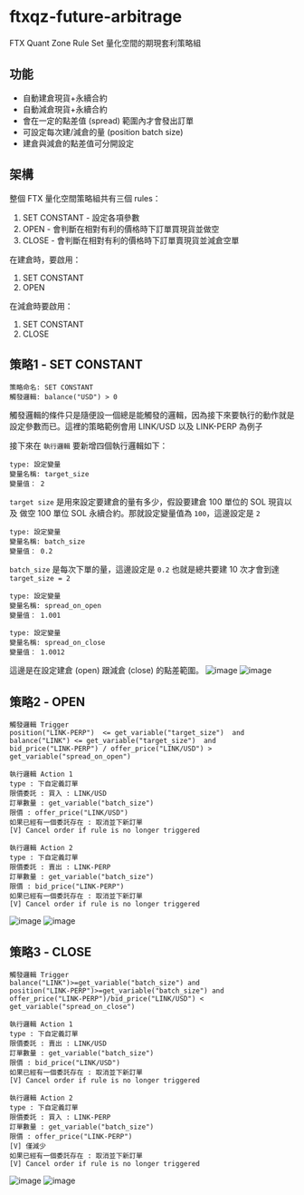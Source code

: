 # ftxqz-future-arbitrage
FTX  Quant Zone Rule Set 量化空間的期現套利策略組

## 功能 ##
- 自動建倉現貨+永續合約
- 自動減倉現貨+永續合約
- 會在一定的點差值 (spread) 範圍內才會發出訂單
- 可設定每次建/減倉的量 (position batch size) 
- 建倉與減倉的點差值可分開設定

## 架構 ##
整個 FTX 量化空間策略組共有三個 rules：
1. SET CONSTANT - 設定各項參數
2. OPEN - 會判斷在相對有利的價格時下訂單買現貨並做空
3. CLOSE - 會判斷在相對有利的價格時下訂單賣現貨並減倉空單

在建倉時，要啟用：
1. SET CONSTANT
2. OPEN

在減倉時要啟用：
1. SET CONSTANT
3. CLOSE

## 策略1 - SET CONSTANT ##
```
策略命名: SET CONSTANT
觸發邏輯: balance("USD") > 0
```
觸發邏輯的條件只是隨便設一個總是能觸發的邏輯，因為接下來要執行的動作就是設定參數而已。這裡的策略範例會用 LINK/USD 以及 LINK-PERP 為例子

接下來在 `執行邏輯` 要新增四個執行邏輯如下：
```
type: 設定變量
變量名稱: target_size
變量值： 2
```
`target size` 是用來設定要建倉的量有多少，假設要建倉 100 單位的 SOL 現貨以及 做空 100 單位 SOL 永續合約。那就設定變量值為 `100`，這邊設定是 `2` 
```
type: 設定變量
變量名稱: batch_size
變量值： 0.2
```
`batch_size` 是每次下單的量，這邊設定是 `0.2`  也就是總共要建 10 次才會到達 `target_size = 2` 
```
type: 設定變量
變量名稱: spread_on_open
變量值： 1.001
```
```
type: 設定變量
變量名稱: spread_on_close
變量值： 1.0012
```
這邊是在設定建倉 (open) 跟減倉 (close) 的點差範圍。
![image](https://user-images.githubusercontent.com/102121/115504072-ef20a980-a2a9-11eb-8a80-741828a89131.png)
![image](https://user-images.githubusercontent.com/102121/115504261-3dce4380-a2aa-11eb-8495-2f46c4c56e7d.png)


## 策略2 - OPEN ##
```
觸發邏輯 Trigger
position("LINK-PERP")  <= get_variable("target_size")  and 
balance("LINK") <= get_variable("target_size")  and
bid_price("LINK-PERP") / offer_price("LINK/USD") > get_variable("spread_on_open") 
```

```
執行邏輯 Action 1
type : 下自定義訂單
限價委託 : 買入 : LINK/USD
訂單數量 : get_variable("batch_size")
限價 : offer_price("LINK/USD")
如果已經有一個委託存在 : 取消並下新訂單
[V] Cancel order if rule is no longer triggered
```
```
執行邏輯 Action 2
type : 下自定義訂單
限價委託 : 賣出 : LINK-PERP
訂單數量 : get_variable("batch_size")
限價 : bid_price("LINK-PERP") 
如果已經有一個委託存在 : 取消並下新訂單
[V] Cancel order if rule is no longer triggered
```
![image](https://user-images.githubusercontent.com/102121/115508390-d3200680-a2af-11eb-8901-ce9bd0bdd040.png)
![image](https://user-images.githubusercontent.com/102121/115503996-db754300-a2a9-11eb-8535-ca995c3b5ede.png)


## 策略3 - CLOSE ##
```
觸發邏輯 Trigger
balance("LINK")>=get_variable("batch_size") and 
position("LINK-PERP")>=get_variable("batch_size") and
offer_price("LINK-PERP")/bid_price("LINK/USD") < get_variable("spread_on_close") 
```

```
執行邏輯 Action 1
type : 下自定義訂單
限價委託 : 賣出 : LINK/USD
訂單數量 : get_variable("batch_size")
限價 : bid_price("LINK/USD")
如果已經有一個委託存在 : 取消並下新訂單
[V] Cancel order if rule is no longer triggered
```
```
執行邏輯 Action 2
type : 下自定義訂單
限價委託 : 買入 : LINK-PERP
訂單數量 : get_variable("batch_size")
限價 : offer_price("LINK-PERP") 
[V] 僅減少
如果已經有一個委託存在 : 取消並下新訂單
[V] Cancel order if rule is no longer triggered
```
![image](https://user-images.githubusercontent.com/102121/115503893-b5e83980-a2a9-11eb-85a7-50b9986a7a68.png)
![image](https://user-images.githubusercontent.com/102121/115503914-bda7de00-a2a9-11eb-9de9-3f5d56ba148c.png)



